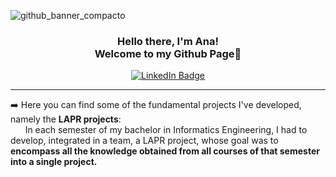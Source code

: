 ![github_banner_compacto](https://user-images.githubusercontent.com/118120112/202036161-e263a225-9024-4f13-9a58-5ac2faf8715c.png)

<h3 align="center"> Hello there, I'm Ana! <br> Welcome to my Github Page👋 </h3>

<!---
<p align="center">
<a href="https://linkedin.com/in/ana-c-albergaria" target="blank"><img align="center" src="https://raw.githubusercontent.com/rahuldkjain/github-profile-readme-generator/master/src/images/icons/Social/linked-in-alt.svg" alt="ana-c-albergaria" height="30" width="40" /></a>
</p>
-->

<p align="center">
  <a href="https://linkedin.com/in/ana-c-albergaria">
      <img src="https://img.shields.io/badge/LinkedIn-blue?style=for-the-badge&logo=linkedin&logoColor=white" alt="LinkedIn Badge"/>
  </a>
 </p>

<!---
<p align="center">
<a href="#">
  <img align="center" src="https://github-readme-stats.vercel.app/api/top-langs/?username=ana-albergaria&layout=compact" />
</a>
</p>
-->

---
:arrow_right:  Here you can find some of the fundamental projects I've developed, namely the **LAPR projects**:<br>
&nbsp; &nbsp; &nbsp; In each semester of my bachelor in Informatics Engineering, I had to develop, integrated in a team, a LAPR project, whose goal was to **encompass all the knowledge obtained from all courses of that semester into a single project.** </p>

<!---
<h3 align="left">Languages and Tools:</h3>
<p align="left"> <img src="https://raw.githubusercontent.com/devicons/devicon/master/icons/c/c-original.svg" alt="c" width="40" height="40"/><img src="https://raw.githubusercontent.com/devicons/devicon/master/icons/java/java-original.svg" alt="java" width="40" height="40"/> <img src="https://raw.githubusercontent.com/devicons/devicon/master/icons/javascript/javascript-original.svg" alt="javascript" width="40" height="40"/>
<img src="https://raw.githubusercontent.com/devicons/devicon/master/icons/typescript/typescript-original.svg" alt="typescript" width="40" height="40"/> </p>
-->
